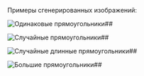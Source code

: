 ﻿Примеры сгенерированных изображений:

![Одинаковые прямоугольники](https://github.com/Van10000/tdd/tree/master/VisualizationExamples/similar.png)##

![Случайные прямоугольники](https://github.com/Van10000/tdd/tree/master/VisualizationExamples/random.png)##

![Случайные длинные прямоугольники](https://github.com/Van10000/tdd/tree/master/VisualizationExamples/randomLong.png)##

![Большие прямоугольники](https://github.com/Van10000/tdd/tree/master/VisualizationExamples/big.png)##

